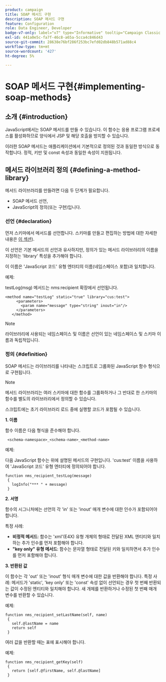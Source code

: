 ```yaml
---
product: campaign
title: SOAP 메서드 구현
description: SOAP 메서드 구현
feature: Configuration
role: Data Engineer, Developer
badge-v7-only: label="v7" type="Informative" tooltip="Campaign Classic v7에만 적용"
exl-id: 441a0e5c-fa7f-46c8-a65a-5cca4c846d43
source-git-commit: 28638e76bf286f253bc7efd02db848b571ad88c4
workflow-type: tm+mt
source-wordcount: '427'
ht-degree: 5%

---
```


# SOAP 메서드 구현{#implementing-soap-methods}



## 소개 {#introduction}

JavaScript에서는 SOAP 메서드를 만들 수 있습니다. 이 함수는 응용 프로그램 프로세스를 활성화하므로 양식에서 JSP 및 해당 호출을 방지할 수 있습니다.

이러한 SOAP 메서드는 애플리케이션에서 기본적으로 정의된 것과 동일한 방식으로 동작합니다. 정적, 키만 및 const 속성과 동일한 속성이 지원됩니다.

## 메서드 라이브러리 정의 {#defining-a-method-library}

메서드 라이브러리를 만들려면 다음 두 단계가 필요합니다.

* SOAP 메서드 선언,
* JavaScript의 정의(또는 구현)입니다.

### 선언 {#declaration}

먼저 스키마에서 메서드를 선언합니다. 스키마를 만들고 편집하는 방법에 대한 자세한 내용은 [이 섹션](../../configuration/using/about-schema-edition.md)).

이 선언은 기본 메서드의 선언과 유사하지만, 정의가 있는 메서드 라이브러리의 이름을 지정하는 &#39;library&#39; 특성을 추가해야 합니다.

이 이름은 &#39;JavaScript 코드&#39; 유형 엔터티의 이름(네임스페이스 포함)과 일치합니다.

예제:

testLog(msg) 메서드는 nms:recipient 확장에서 선언됩니다.

```
<method name="testLog" static="true" library="cus:test">
     <parameters>
       <param name="message" type="string" inout="in"/>
     </parameters>
   </method>
```

>[!NOTE]
>
>라이브러리에 사용되는 네임스페이스 및 이름은 선언이 있는 네임스페이스 및 스키마 이름과 독립적입니다.

### 정의 {#definition}

SOAP 메서드는 라이브러리를 나타내는 스크립트로 그룹화된 JavaScript 함수 형식으로 구현됩니다.

>[!NOTE]
>
>메서드 라이브러리는 여러 스키마에 대한 함수를 그룹화하거나 그 반대로 한 스키마의 함수를 별도의 라이브러리에서 정의할 수 있습니다.

스크립트에는 초기 라이브러리 로드 중에 실행할 코드가 포함될 수 있습니다.

**1. 이름**

함수 이름은 다음 형식을 준수해야 합니다.

```
 <schema-namespace>_<schema-name>_<method-name>
```

예제:

다음 JavaScript 함수는 위에 설명된 메서드의 구현입니다. &#39;cus:test&#39; 이름을 사용하여 &#39;JavaScript 코드&#39; 유형 엔터티에 정의되어야 합니다.

```
function nms_recipient_testLog(message)
 {
   logInfo("*** " + message)
 }
```

**2. 서명**

함수의 시그니처에는 선언의 각 &#39;in&#39; 또는 &#39;inout&#39; 매개 변수에 대한 인수가 포함되어야 합니다.

특정 사례:

* **비정적 메서드**: 함수는 &#39;xml&#39;(E4X) 유형 개체의 형태로 전달된 XML 엔티티와 일치하는 추가 인수를 먼저 포함해야 합니다.
* **&quot;key only&quot; 유형 메서드**: 함수는 문자열 형태로 전달된 키와 일치하면서 추가 인수를 먼저 포함해야 합니다.

**3. 반환된 값**

이 함수는 각 &#39;out&#39; 또는 &#39;inout&#39; 형식 매개 변수에 대한 값을 반환해야 합니다. 특정 사례: 메서드가 &#39;static&#39;, &#39;key only&#39; 또는 &#39;const&#39; 속성 없이 선언되는 경우 첫 번째 반환되는 값이 수정된 엔티티와 일치해야 합니다. 새 개체를 반환하거나 수정된 첫 번째 매개 변수를 반환할 수 있습니다.

예제:

```
function nms_recipient_setLastName(self, name)
 {
   self.@lastName = name
   return self
 }
```

여러 값을 반환할 때는 표에 표시해야 합니다.

예제:

```
function nms_recipient_getKey(self)
 {
   return [self.@firstName, self.@lastName]
 }
```
